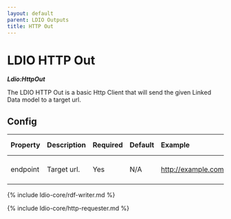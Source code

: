 ```yaml
---
layout: default
parent: LDIO Outputs
title: HTTP Out
---
```


# LDIO HTTP Out

***Ldio:HttpOut***

The LDIO HTTP Out is a basic Http Client that will send the given Linked Data model to a target url.

## Config

| Property   | Description           | Required | Default      | Example                     | Supported values                                      |
|:-----------|:----------------------|:---------|:-------------|:----------------------------|:------------------------------------------------------|
| endpoint   | Target url.           | Yes      | N/A          | http://example.com/endpoint | HTTP and HTTPS urls                                   |

{% include ldio-core/rdf-writer.md %}

{% include ldio-core/http-requester.md %}